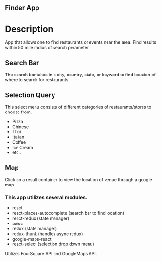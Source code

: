 ## Finder App

# Description 
App that allows one to find restaurants or events near the area. Find results within 50 mile radius of search perameter.

## Search Bar
The search bar takes in a city, country, state, or keyword to find location of where to search for restaurants. 

## Selection Query
This select menu consists of different categories of restaurants/stores to choose from.
* Pizza
* Chinese
* Thai
* Italian
* Coffee
* Ice Cream
* etc..

## Map

Click on a result container to view the location of venue through a google map. 


### This app utilizes several modules. 

* react
* react-places-autocomplete (search bar to find location)
* react-redux   (state manager)
* axios     
* redux   (state manager)
* redux-thunk  (handles async redux)
* google-maps-react     
* react-select   (selection drop down menu)

Utilizes FourSquare API and GoogleMaps API.

